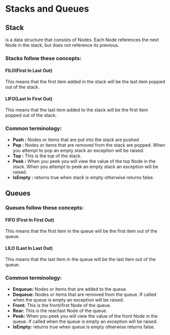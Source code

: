 # Stacks and Queues
## Stack 
is a data structure that consists of Nodes. Each Node references the next Node in the stack, but does not reference its previous. <br />

### Stacks follow these concepts:

#### FILO(First In Last Out)

This means that the first item added in the stack will be the last item popped out of the stack.

#### LIFO(Last In First Out)

This means that the last item added to the stack will be the first item popped out of the stack.

### Common terminology:
- **Push :** Nodes or items that are put into the stack are pushed
- **Pop :** Nodes or items that are removed from the stack are popped. When you attempt to pop an empty stack an exception will be raised.
- **Top :** This is the top of the stack.
- **Peek :** When you peek you will view the value of the top Node in the stack. When you attempt to peek an empty stack an exception will be raised.
- **IsEmpty :** returns true when stack is empty otherwise returns false.

## Queues

### Queues follow these concepts:

#### FIFO (First In First Out)

This means that the first item in the queue will be the first item out of the queue.

#### LILO (Last In Last Out)

This means that the last item in the queue will be the last item out of the queue.

### Common terminology:

- **Enqueue:** Nodes or items that are added to the queue.
- **Dequeue:** Nodes or items that are removed from the queue. If called when the queue is empty an exception will be raised.
- **Front:** This is the front/first Node of the queue.
- **Rear:** This is the rear/last Node of the queue.
- **Peek:** When you peek you will view the value of the front Node in the queue. If called when the queue is empty an exception will be raised.
- **IsEmpty:** returns true when queue is empty otherwise returns false.